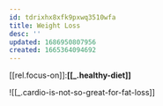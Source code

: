 ```yaml
---
id: tdrixhx8xfk9pxwq3510wfa
title: Weight Loss
desc: ''
updated: 1686950807956
created: 1665364094692
---
```


[[rel.focus-on]]:**[[_.healthy-diet]]**

![[_.cardio-is-not-so-great-for-fat-loss]]

